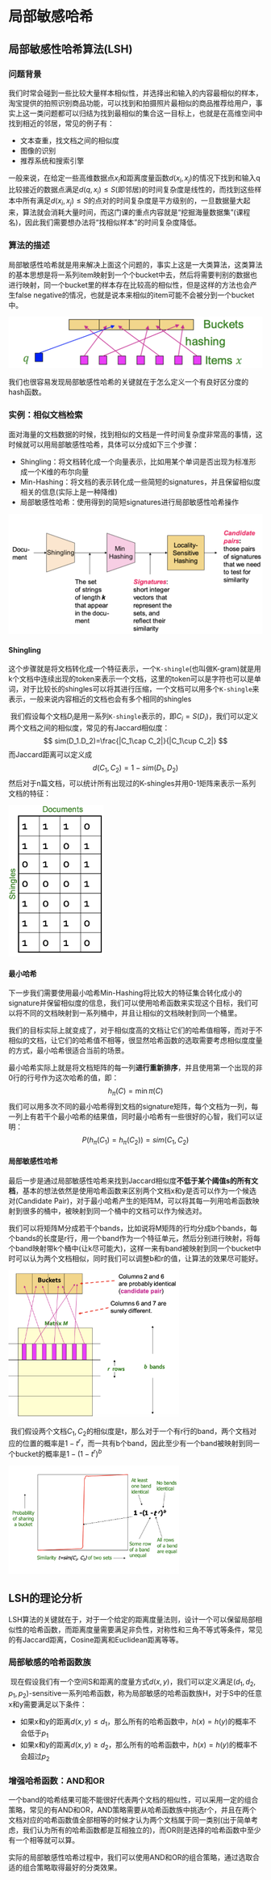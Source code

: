 # 局部敏感哈希

## 局部敏感性哈希算法(LSH)

### 问题背景

​	  我们时常会碰到一些比较大量样本相似性，并选择出和输入的内容最相似的样本，淘宝提供的拍照识别商品功能，可以找到和拍摄照片最相似的商品推荐给用户，事实上这一类问题都可以归结为找到最相似的集合这一目标上，也就是在高维空间中找到相近的邻居，常见的例子有：

- 文本查重，找文档之间的相似度
- 图像的识别
- 推荐系统和搜索引擎

一般来说，在给定一些高维数据点$x_i$和距离度量函数$d(x_i,x_j)$的情况下找到和输入q比较接近的数据点满足$d(q,x_i)\le S$(即邻居)的时间复杂度是线性的，而找到这些样本中所有满足$d(x_i,x_j)\le S$的点对的时间复杂度是平方级别的，一旦数据量大起来，算法就会消耗大量时间，而这门课的重点内容就是“挖掘海量数据集”(课程名)，因此我们需要想办法将“找相似样本”的时间复杂度降低。



### 算法的描述

​	  局部敏感性哈希就是用来解决上面这个问题的，事实上这是一大类算法，这类算法的基本思想是将一系列item映射到一个个bucket中去，然后将需要判别的数据也进行映射，同一个bucket里的样本存在比较高的相似性，但是这样的方法也会产生false negative的情况，也就是说本来相似的item可能不会被分到一个bucket中。

![image-20210728202919722](static/image-20210728202919722.png)

我们也很容易发现局部敏感性哈希的关键就在于怎么定义一个有良好区分度的hash函数。



### 实例：相似文档检索

​	  面对海量的文档数据的时候，找到相似的文档是一件时间复杂度非常高的事情，这时候就可以用局部敏感性哈希，具体可以分成如下三个步骤：

- Shingling：将文档转化成一个向量表示，比如用某个单词是否出现为标准形成一个K维的布尔向量
- Min-Hashing：将文档的表示转化成一些简短的signatures，并且保留相似度相关的信息(实际上是一种降维)
- 局部敏感性哈希：使用得到的简短signatures进行局部敏感性哈希操作

![image-20210728205908367](static/image-20210728205908367.png)

#### Shingling

​	  这个步骤就是将文档转化成一个特征表示，一个`K-shingle`(也叫做K-gram)就是用k个文档中连续出现的token来表示一个文档，这里的token可以是字符也可以是单词，对于比较长的shingles可以将其进行压缩，一个文档可以用多个`K-shingle`来表示，一般来说内容相近的文档也会有多个相同的shingles

​	  我们假设每个文档$D_i$是用一系列`K-shingle`表示的，即$C_i=S(D_i)$，我们可以定义两个文档之间的相似度，常见的有Jaccard相似度：
$$
sim(D_1.D_2)=\frac{|C_1\cap C_2|}{|C_1\cup C_2|}
$$
而Jaccard距离可以定义成
$$
d(C_1,C_2)=1-sim(D_1,D_2)
$$
然后对于n篇文档，可以统计所有出现过的K-shingles并用0-1矩阵来表示一系列文档的特征：

<img src="static/image-20210731212559726.png" alt="image-20210731212559726" style="zoom:33%;" />

#### 最小哈希

​	  下一步我们需要使用最小哈希Min-Hashing将比较大的特征集合转化成小的signature并保留相似度的信息，我们可以使用哈希函数来实现这个目标，我们可以将不同的文档映射到一系列桶中，并且让相似的文档映射到同一个桶里。

​	  我们的目标实际上就变成了，对于相似度高的文档让它们的哈希值相等，而对于不相似的文档，让它们的哈希值不相等，很显然哈希函数的选取需要考虑相似度度量的方式，最小哈希很适合当前的场景。

​	  最小哈希实际上就是将文档矩阵的每一列**进行重新排序**，并且使用第一个出现的非0行的行号作为这次哈希的值，即：
$$
h_{\pi}(C)=\min \pi(C)
$$
我们可以用多次不同的最小哈希得到文档的signature矩阵，每个文档为一列，每一列上有若干个最小哈希的结果值，同时最小哈希有一些很好的心智，我们可以证明：
$$
P(h_{\pi}(C_1)=h_{\pi}(C_2))=sim(C_1, C_2)
$$

#### 局部敏感性哈希

​	  最后一步是通过局部敏感性哈希来找到Jaccard相似度**不低于某个阈值s的所有文档**，基本的想法依然是使用哈希函数来区别两个文档x和y是否可以作为一个候选对(Candidate Pair)，对于最小哈希产生的矩阵M，可以将其每一列用哈希函数映射到很多的桶中，被映射到同一个桶中的文档可以作为候选对。

​	  我们可以将矩阵M分成若干个bands，比如说将M矩阵的行均分成b个bands，每个bands的长度是r行，用一个band作为一个特征单元，然后分别进行映射，将每个band映射带k个桶中(让k尽可能大)，这样一来有band被映射到同一个bucket中时可以认为两个文档相似，同时我们可以调整b和r的值，让算法的效果尽可能好。

<img src="static/image-20210802231303821.png" alt="image-20210802231303821" style="zoom:33%;" />



​	  我们假设两个文档$C_1,C_2$的相似度是t，那么对于一个有r行的band，两个文档对应的位置的概率是$1-t^r$，而一共有b个band，因此至少有一个band被映射到同一个bucket的概率是$1-(1-t^r)^b$

<img src="static/image-20210802232427600.png" alt="image-20210802232427600" style="zoom: 33%;" />

## LSH的理论分析

​	  LSH算法的关键就在于，对于一个给定的距离度量法则，设计一个可以保留局部相似性的哈希函数，而距离度量需要满足非负性，对称性和三角不等式等条件，常见的有Jaccard距离，Cosine距离和Euclidean距离等等。

### 局部敏感的哈希函数族

​	  现在假设我们有一个空间S和距离的度量方式$d(x,y)$，我们可以定义满足$(d_1,d_2,p_1,p_2)$-sensitive一系列哈希函数，称为局部敏感的哈希函数族H，对于S中的任意x和y需要满足以下条件：

- 如果x和y的距离$d(x,y)\le d_1$，那么所有的哈希函数中，$h(x)=h(y)$的概率不会低于$p_1$
- 如果x和y的距离$d(x,y)\ge d_2$，那么所有的哈希函数中，$h(x)=h(y)$的概率不会超过$p_2$ 

### 增强哈希函数：AND和OR

​	  一个band的哈希结果可能不能很好代表两个文档的相似性，可以采用一定的组合策略，常见的有AND和OR，AND策略需要从哈希函数族中挑选r个，并且在两个文档对应的哈希函数值全部相等的时候才认为两个文档属于同一类别(出于简单考虑，我们认为所有的哈希函数都是互相独立的)，而OR则是选择的哈希函数中至少有一个相等就可以算。

​	  实际的局部敏感性哈希过程中，我们可以使用AND和OR的组合策略，通过选取合适的组合策略取得最好的分类效果。































